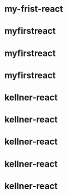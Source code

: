 # my-frist-react
# myfirstreact
# myfirstreact
# myfirstreact
# kellner-react
# kellner-react
# kellner-react
# kellner-react
# kellner-react
